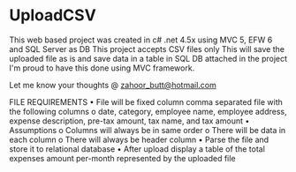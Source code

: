 # UploadCSV
This web based project was created in c# .net 4.5x using MVC 5, EFW 6 and SQL Server as DB
This project accepts CSV files only 
This will save the uploaded file as is and save data in a table in SQL DB attached in the project
I'm proud to have this done using MVC framework. 

Let me know your thoughts @ zahoor_butt@hotmail.com

FILE REQUIREMENTS
•	File will be fixed column comma separated file with the following columns
o	date, category, employee name, employee address, expense description, pre-tax amount, tax name, and tax amount
•	Assumptions 
o	Columns will always be in same order
o	There will be data in each column
o	There will always be header column
•	Parse the file and store it to relational database
•	After upload display a table of the total expenses amount per-month represented by the uploaded file


